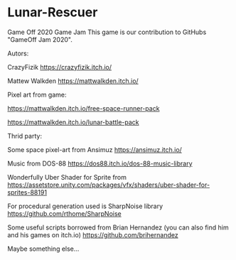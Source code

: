 # Lunar-Rescuer
Game Off 2020 Game Jam
This game is our contribution to GitHubs "GameOff Jam 2020". 


Autors:

CrazyFizik https://crazyfizik.itch.io/ 

Mattew Walkden https://mattwalkden.itch.io/



Pixel art from game:

https://mattwalkden.itch.io/free-space-runner-pack

https://mattwalkden.itch.io/lunar-battle-pack



Thrid party:

Some space pixel-art from Ansimuz https://ansimuz.itch.io/

Music from DOS-88 https://dos88.itch.io/dos-88-music-library 

Wonderfully Uber Shader for Sprite from https://assetstore.unity.com/packages/vfx/shaders/uber-shader-for-sprites-88191

For procedural generation used is SharpNoise library https://github.com/rthome/SharpNoise

Some useful scripts borrowed from Brian Hernandez (you can also find him and his games on itch.io) https://github.com/brihernandez

Maybe something else...
